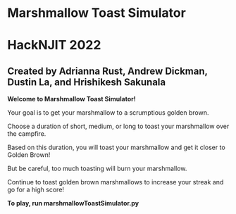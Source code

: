
# Marshmallow Toast Simulator
# HackNJIT 2022
## Created by Adrianna Rust, Andrew Dickman, Dustin La, and Hrishikesh Sakunala


**Welcome to Marshmallow Toast Simulator!**


Your goal is to get your marshmallow to a scrumptious golden brown.  

Choose a duration of short, medium, or long to toast your marshmallow over the campfire.  

Based on this duration, you will toast your marshmallow and get it closer to Golden Brown!  

But be careful, too much toasting will burn your marshmallow.

Continue to toast golden brown marshmallows to increase your streak and go for a high score!

**To play, run marshmallowToastSimulator.py**